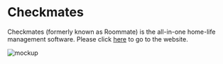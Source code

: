 # Checkmates
Checkmates (formerly known as Roommate) is the all-in-one home-life management software. Please click [here](https://checkmatesco.web.app) to go to the website.

![mockup](https://user-images.githubusercontent.com/53277408/185018360-3e1dec0a-97cd-4ee3-a0a8-09ce6c1e9f69.png)

